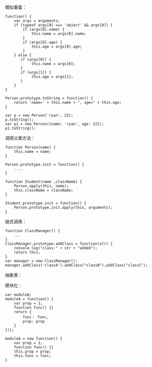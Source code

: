 模拟重载：

    function() {
        var args = arguments;
        if (typeof args[0] === 'object' && args[0]) {
            if (args[0].name) {
                this.name = args[0].name;
            }
            if (args[0].age) {
                this.age = args[0].age;
            }
        } else {
           if (args[0]) {
                this.name = args[0];
           }
           if (args[1]) {
                this.age = args[1];
           }
        }
    }
    
    Person.prototype.toString = function() {
        return 'name=' + this.name + ", age=" + this.age;
    }
    
    var p = new Person('ryan', 22);
    p.toString();
    var p1 = new Person({name: 'ryan', age: 22});
    p1.toString();

调用父类方法：

    function Person(name) {
        this.name = name;
    }

    Person.prototype.init = function() {
        ....
    }

    function Student(name ,className) {
        Person.apply(this, name);
        this.className = className;
    }

    Student.prototype.init = function() {
        Person.prototype.init.apply(this, arguments);
    }

链式调用：

    function ClassManager() {
        ...
    }
    ClassManager.prototype.addClass = function(str) {
        console.log("class:" + str + "added");
        return this;
    }
    var manager = new ClassManager();
    manager.addClass('classA').addClass("classB"),addClass("classC");

抽象类：

模块化：

    var moduleA;
    moduleA = function() {
        var prop = 1;
        function func() {}
        return {
            func： func,
            prop: prop
        }
    }();

    moduleA = new function() {
        var prop = 1;
        function func() {}
        this.prop = prop;
        this.func = func;
    }

